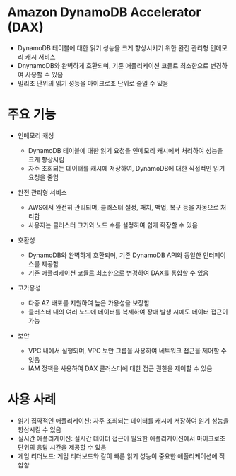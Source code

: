 # Amazon DynamoDB Accelerator (DAX)
- DynamoDB 테이블에 대한 읽기 성능을 크게 향상시키기 위한 완전 관리형 인메모리 캐시 서비스
- DnynamoDB와 완벽하게 호환되며, 기존 애플리케이션 코들르 최소한으로 변경하여 사용할 수 있음
- 밀리초 단위의 읽기 성능을 마이크로초 단위로 줄일 수 있음


# 주요 기능
- 인메모리 캐싱
    - DynamoDB 테이블에 대한 읽기 요청을 인메모리 캐시에서 처리하여 성능을 크게 향상시킴
    - 자주 조회되는 데이터를 캐시에 저장하여, DynamoDB에 대한 직접적인 읽기 요청을 줄임

- 완전 관리형 서비스
    - AWS에서 완전히 관리되며, 클러스터 설정, 패치, 백업, 복구 등을 자동으로 처리함
    - 사용자는 클러스터 크기와 노드 수를 설정하여 쉽게 확장할 수 있음

- 호환성
    - DynamoDB와 완벽하게 호환되며, 기존 DynamoDB API와 동일한 인터페이스를 제공함
    - 기존 애플리케이션 코들르 최소한으로 변경하여 DAX를 통합할 수 있음

- 고가용성
    - 다중 AZ 배포를 지원하여 높은 가용성을 보장함
    - 클러스터 내의 여러 노드에 데이터를 복제하여 장애 발생 시에도 데이터 접근이 가능

- 보안
    - VPC 내에서 실행되며, VPC 보안 그룹을 사용하여 네트워크 접근을 제어할 수 잇음
    - IAM 정책을 사용하여 DAX 클러스터에 대한 접근 권한을 제어할 수 있음


# 사용 사례
- 읽기 집약적인 애플리케이션: 자주 조회되는 데이터를 캐시에 저장하여 읽기 성능을 향상시킬 수 있음
- 실시간 애플리케이션: 실시간 데이터 접근이 필요한 애플리케이션에서 마이크로초 단위의 응답 시간을 제공할 수 있음
- 게임 리더보드: 게임 리더보드와 같이 빠른 읽기 성능이 중요한 애플리케이션에 적합함
